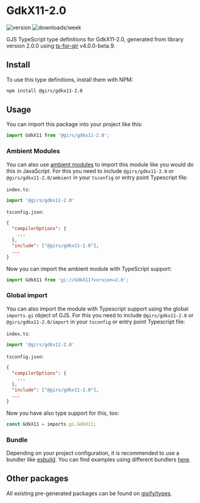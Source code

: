 
# GdkX11-2.0

![version](https://img.shields.io/npm/v/@girs/gdkx11-2.0)
![downloads/week](https://img.shields.io/npm/dw/@girs/gdkx11-2.0)


GJS TypeScript type definitions for GdkX11-2.0, generated from library version 2.0.0 using [ts-for-gir](https://github.com/gjsify/ts-for-gir) v4.0.0-beta.9.


## Install

To use this type definitions, install them with NPM:
```bash
npm install @girs/gdkx11-2.0
```

## Usage

You can import this package into your project like this:
```ts
import GdkX11 from '@girs/gdkx11-2.0';
```

### Ambient Modules

You can also use [ambient modules](https://github.com/gjsify/ts-for-gir/tree/main/packages/cli#ambient-modules) to import this module like you would do this in JavaScript.
For this you need to include `@girs/gdkx11-2.0` or `@girs/gdkx11-2.0/ambient` in your `tsconfig` or entry point Typescript file:

`index.ts`:
```ts
import '@girs/gdkx11-2.0'
```

`tsconfig.json`:
```json
{
  "compilerOptions": {
    ...
  },
  "include": ["@girs/gdkx11-2.0"],
  ...
}
```

Now you can import the ambient module with TypeScript support: 

```ts
import GdkX11 from 'gi://GdkX11?version=2.0';
```

### Global import

You can also import the module with Typescript support using the global `imports.gi` object of GJS.
For this you need to include `@girs/gdkx11-2.0` or `@girs/gdkx11-2.0/import` in your `tsconfig` or entry point Typescript file:

`index.ts`:
```ts
import '@girs/gdkx11-2.0'
```

`tsconfig.json`:
```json
{
  "compilerOptions": {
    ...
  },
  "include": ["@girs/gdkx11-2.0"],
  ...
}
```

Now you have also type support for this, too:

```ts
const GdkX11 = imports.gi.GdkX11;
```

### Bundle

Depending on your project configuration, it is recommended to use a bundler like [esbuild](https://esbuild.github.io/). You can find examples using different bundlers [here](https://github.com/gjsify/ts-for-gir/tree/main/examples).

## Other packages

All existing pre-generated packages can be found on [gjsify/types](https://github.com/gjsify/types).

